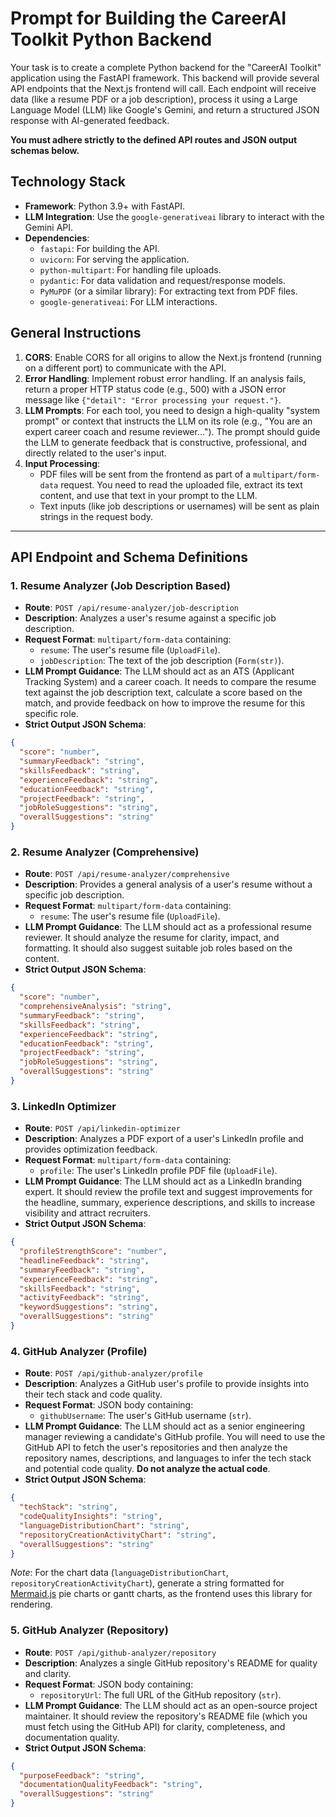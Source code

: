 # Prompt for Building the CareerAI Toolkit Python Backend

Your task is to create a complete Python backend for the "CareerAI Toolkit" application using the FastAPI framework. This backend will provide several API endpoints that the Next.js frontend will call. Each endpoint will receive data (like a resume PDF or a job description), process it using a Large Language Model (LLM) like Google's Gemini, and return a structured JSON response with AI-generated feedback.

**You must adhere strictly to the defined API routes and JSON output schemas below.**

## Technology Stack

- **Framework**: Python 3.9+ with FastAPI.
- **LLM Integration**: Use the `google-generativeai` library to interact with the Gemini API.
- **Dependencies**:
  - `fastapi`: For building the API.
  - `uvicorn`: For serving the application.
  - `python-multipart`: For handling file uploads.
  - `pydantic`: For data validation and request/response models.
  - `PyMuPDF` (or a similar library): For extracting text from PDF files.
  - `google-generativeai`: For LLM interactions.

## General Instructions

1.  **CORS**: Enable CORS for all origins to allow the Next.js frontend (running on a different port) to communicate with the API.
2.  **Error Handling**: Implement robust error handling. If an analysis fails, return a proper HTTP status code (e.g., 500) with a JSON error message like `{"detail": "Error processing your request."}`.
3.  **LLM Prompts**: For each tool, you need to design a high-quality "system prompt" or context that instructs the LLM on its role (e.g., "You are an expert career coach and resume reviewer..."). The prompt should guide the LLM to generate feedback that is constructive, professional, and directly related to the user's input.
4.  **Input Processing**:
    -   PDF files will be sent from the frontend as part of a `multipart/form-data` request. You need to read the uploaded file, extract its text content, and use that text in your prompt to the LLM.
    -   Text inputs (like job descriptions or usernames) will be sent as plain strings in the request body.

---

## API Endpoint and Schema Definitions

### 1. Resume Analyzer (Job Description Based)

-   **Route**: `POST /api/resume-analyzer/job-description`
-   **Description**: Analyzes a user's resume against a specific job description.
-   **Request Format**: `multipart/form-data` containing:
    -   `resume`: The user's resume file (`UploadFile`).
    -   `jobDescription`: The text of the job description (`Form(str)`).
-   **LLM Prompt Guidance**: The LLM should act as an ATS (Applicant Tracking System) and a career coach. It needs to compare the resume text against the job description text, calculate a score based on the match, and provide feedback on how to improve the resume for this specific role.
-   **Strict Output JSON Schema**:

```json
{
  "score": "number",
  "summaryFeedback": "string",
  "skillsFeedback": "string",
  "experienceFeedback": "string",
  "educationFeedback": "string",
  "projectFeedback": "string",
  "jobRoleSuggestions": "string",
  "overallSuggestions": "string"
}
```

### 2. Resume Analyzer (Comprehensive)

-   **Route**: `POST /api/resume-analyzer/comprehensive`
-   **Description**: Provides a general analysis of a user's resume without a specific job description.
-   **Request Format**: `multipart/form-data` containing:
    -   `resume`: The user's resume file (`UploadFile`).
-   **LLM Prompt Guidance**: The LLM should act as a professional resume reviewer. It should analyze the resume for clarity, impact, and formatting. It should also suggest suitable job roles based on the content.
-   **Strict Output JSON Schema**:

```json
{
  "score": "number",
  "comprehensiveAnalysis": "string",
  "summaryFeedback": "string",
  "skillsFeedback": "string",
  "experienceFeedback": "string",
  "educationFeedback": "string",
  "projectFeedback": "string",
  "jobRoleSuggestions": "string",
  "overallSuggestions": "string"
}
```

### 3. LinkedIn Optimizer

-   **Route**: `POST /api/linkedin-optimizer`
-   **Description**: Analyzes a PDF export of a user's LinkedIn profile and provides optimization feedback.
-   **Request Format**: `multipart/form-data` containing:
    -   `profile`: The user's LinkedIn profile PDF file (`UploadFile`).
-   **LLM Prompt Guidance**: The LLM should act as a LinkedIn branding expert. It should review the profile text and suggest improvements for the headline, summary, experience descriptions, and skills to increase visibility and attract recruiters.
-   **Strict Output JSON Schema**:

```json
{
  "profileStrengthScore": "number",
  "headlineFeedback": "string",
  "summaryFeedback": "string",
  "experienceFeedback": "string",
  "skillsFeedback": "string",
  "activityFeedback": "string",
  "keywordSuggestions": "string",
  "overallSuggestions": "string"
}
```

### 4. GitHub Analyzer (Profile)

-   **Route**: `POST /api/github-analyzer/profile`
-   **Description**: Analyzes a GitHub user's profile to provide insights into their tech stack and code quality.
-   **Request Format**: JSON body containing:
    -   `githubUsername`: The user's GitHub username (`str`).
-   **LLM Prompt Guidance**: The LLM should act as a senior engineering manager reviewing a candidate's GitHub profile. You will need to use the GitHub API to fetch the user's repositories and then analyze the repository names, descriptions, and languages to infer the tech stack and potential code quality. **Do not analyze the actual code**.
-   **Strict Output JSON Schema**:

```json
{
  "techStack": "string",
  "codeQualityInsights": "string",
  "languageDistributionChart": "string",
  "repositoryCreationActivityChart": "string",
  "overallSuggestions": "string"
}
```
*Note*: For the chart data (`languageDistributionChart`, `repositoryCreationActivityChart`), generate a string formatted for [Mermaid.js](https://mermaid.js.org/syntax/pie.html) pie charts or gantt charts, as the frontend uses this library for rendering.

### 5. GitHub Analyzer (Repository)

-   **Route**: `POST /api/github-analyzer/repository`
-   **Description**: Analyzes a single GitHub repository's README for quality and clarity.
-   **Request Format**: JSON body containing:
    -   `repositoryUrl`: The full URL of the GitHub repository (`str`).
-   **LLM Prompt Guidance**: The LLM should act as an open-source project maintainer. It should review the repository's README file (which you must fetch using the GitHub API) for clarity, completeness, and documentation quality.
-   **Strict Output JSON Schema**:

```json
{
  "purposeFeedback": "string",
  "documentationQualityFeedback": "string",
  "overallSuggestions": "string"
}
```